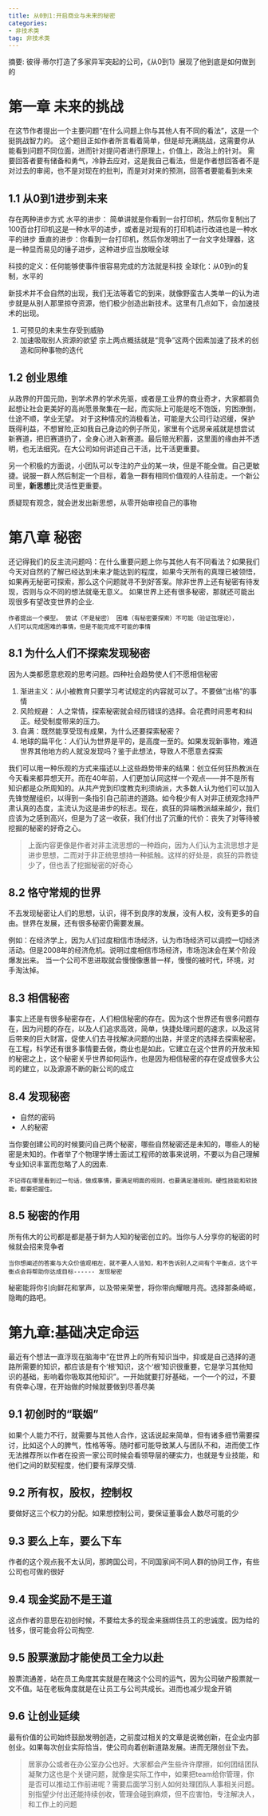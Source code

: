 ```yaml
---
title: 从0到1:开启商业与未来的秘密
categories:
- 非技术类
tag: 非技术类
---
```



摘要: 彼得·蒂尔打造了多家异军突起的公司，《从0到1》展现了他到底是如何做到的

<!-- more -->

<!-- toc -->

# 第一章 未来的挑战

在这节作者提出一个主要问题“在什么问题上你与其他人有不同的看法”，这是一个挺挑战智力的。
这个题目正如作者所言看着简单，但是却充满挑战，这需要你从能看到问题不同位面，进而针对提问者进行原理上，价值上，政治上的针对。
需要回答者要有储备和勇气，冷静去应对，这是我自己看法，但是作者想回答者不是对过去的审阅，也不是对现在的批判，而是对对来的预测，回答者要能看到未来

## 1.1 从0到1进步到未来

存在两种进步方式
水平的进步： 简单讲就是你看到一台打印机，然后你复制出了100百台打印机这是一种水平的进步，或者是对现有的打印机进行改进也是一种水平的进步
垂直的进步：你看到一台打印机，然后你发明出了一台文字处理器，这是一种显而易见的锤子进步，这种进步应当放眼全球

科技的定义：任何能够使事件很容易完成的方法就是科技
全球化：从0到n的复制，水平的

新技术并不会自然的出现，我们无法等着它的到来，就像野蛮古人类单一的认为进步就是从别人那里掠夺资源，他们极少创造出新技术。这里有几点如下，会加速技术的出现。
1. 可预见的未来生存受到威胁
2. 加速吸取别人资源的欲望
宗上两点概括就是“竞争”这两个因素加速了技术的创造和同种事物的迭代

## 1.2 创业思维

从政界的开国元勋，到学术界的学术先驱，或者是工业界的商业奇才，大家都肩负起想让社会更美好的高尚愿景聚集在一起，而实际上可能是吃不饱饭，穷困潦倒，仕途不顺，学业无望。
对于这种情况的消极看法，可能是大公司行动迟缓，保护既得利益，不想冒险,正如我自己身边的例子所见，家里有个远房亲戚就是想尝试新赛道，把旧赛道扔了，全身心进入新赛道。最后赔光积蓄，这里面的缘由并不透明，也无法细究。在大公司如何讲述自己干活，比干活更重要。

另一个积极的方面说，小团队可以专注的产业的某一块，但是不能全做。自己更敏捷。说服一群人然后制定一个目标，着急一群有相同价值观的人往前走。一个新公司里，**新思想**比灵活性更重要。

质疑现有观念，就会迸发出新思想，从零开始审视自己的事物


# 第八章 秘密

还记得我们的反主流问题吗：在什么重要问题上你与其他人有不同看法？如果我们今天对自然的了解已经达到未来才能达到的程度，如果今天所有的真理已被领悟，如果再无秘密可探索，那么这个问题就寻不到好答案。除非世界上还有秘密有待发现，否则与众不同的想法就毫无意义。 如果世界上还有很多秘密，那就还可能出现很多有望改变世界的企业.

```text
作者提出一个模型。 尝试（不是秘密） 困难（有秘密要探索）不可能（验证弦理论），
人们可以完成困难的事情，但是不能完成不可能的事情
```

## 8.1 为什么人们不探索发现秘密

因为人类都愿意悲观的思考问题。四种社会趋势使人们不愿相信秘密

1. 渐进主义：从小被教育只要学习考试规定的内容就可以了。不要做“出格”的事情
2. 风险规避： 人之常情，探索秘密就会经历错误的选择。会花费时间思考和纠正。经受制度带来的压力。
3. 自满：既然能享受现有成果，为什么还要探索秘密？
4. 地球的扁平化：人们认为世界是平的，是高度一至的。如果发现新事物，难道世界其他地方的人就没发现吗？鉴于此想法，导致人不愿意去探索

我们可以用一种乐观的方式来描述以上这些趋势带来的结果：创立任何狂热教派在今天看来都异想天开。而在40年前，人们更加认同这样一个观点——并不是所有知识都是众所周知的。从共产党到印度教克利须纳派，大多数人认为他们可以加入先锋觉醒组织，以得到一条指引自己前进的道路。如今极少有人对非正统观念持严肃认真的态度，主流认为这是进步的标志。现在，疯狂的异端教派越来越少，我们应该为之感到高兴，但是为了这一收获，我们付出了沉重的代价：丧失了对等待被挖掘的秘密的好奇之心。
> 上面内容更像是作者对非主流思想的一种趋向，因为人们认为主流思想才是进步思想，二而对于非正统思想持一种抵触。这样的好处是，疯狂的异教徒少了，但也丢了挖掘秘密的好奇心

## 8.2 恪守常规的世界

不去发现秘密让人们的思想，认识，得不到良序的发展，没有人权，没有更多的自由。世界在发展，还有很多秘密仍需要发展。

例如：在经济学上，因为人们过度相信市场经济，认为市场经济可以调控一切经济活动。但是2008年的经济危机。说明过度相信市场经济，市场泡沫会在某个阶段爆发出来。
当一个公司不思进取就会慢慢像惠普一样，慢慢的被时代，环境，对手淘汰掉。

## 8.3 相信秘密

事实上还是有很多秘密存在，人们相信秘密的存在。因为这个世界还有很多问题存在，因为问题的存在，以及人们追求高效，简单，快捷处理问题的速求，以及这背后带来的巨大财富，促使人们去寻找解决问题的出路，并坚定的选择去探索秘密。
在工程，科学还有很多事情要去做，商业也是如此，它建立在这个世界的开放未知的秘密之上，这个秘密关乎世界如何运作，也是因为相信秘密的存在促成很多大公司的建立，以及源源不断的新公司的成立

## 8.4 发现秘密

- 自然的密码
- 人的秘密

当你要创建公司的时候要问自己两个秘密，哪些自然秘密还是未知的，哪些人的秘密是未知的。作者举了个物理学博士面试工程师的故事来说明，不要以为自己理解专业知识丰富而忽略了人的因素.

```text
不记得在哪里看到过一句话，做成事情，要满足明面的规则，也要满足潜规则。硬性技能和软技能，都要把握住。
```

## 8.5 秘密的作用

所有伟大的公司都是都是基于鲜为人知的秘密创立的。当你与人分享你的秘密的时候就会招来竞争者

```text
当你想阐述的答案与大众价值观相左，就不要人人皆知，和不告诉别人之间有个平衡点，这个平衡点会将帮助你达成目标------ 发现秘密
```

秘密能将你引向鲜花和掌声，以及带来荣誉，将你带向耀眼月亮。选择那条崎岖，隐晦的路吧。

# 第九章:基础决定命运

最近有个想法一直浮现在脑海中“在世界上的所有知识当中，抑或是自己选择的道路所需要的知识，都应该是有个‘根’知识，这个‘根’知识很重要，它是学习其他知识的基础，影响着你吸取其他知识”。一开始就要打好基础，一个一个的过，不要有侥幸心理，在开始做的时候就要做到尽善尽美

## 9.1 初创时的“联姻”

如果个人能力不行，就需要与其他人合作，这话说起来简单，但有诸多细节需要探讨，比如这个人的脾气，性格等等。随时都可能导致某人与团队不和，进而使工作无法推荐所以作者在投资一家公司时候会看领导层的硬实力，也就是专业技能，和他们之间的默契程度，他们要有深厚交情.

## 9.2 所有权，股权，控制权

要做好这三个权力的分配。如果想控制公司，要保证董事会人数尽可能的少

## 9.3 要么上车，要么下车

作者的这个观点我不太认同，那跨国公司，不同国家间不同人群的协同工作，有些公司也可做的很好

## 9.4 现金奖励不是王道

这点作者的意思在初创时候，不要给太多的现金来捆绑住员工的忠诚度。因为给的钱多，很可能会将公司掏空.

## 9.5 股票激励才能使员工全力以赴

股票流通差，站在员工角度其实就是在赌这个公司的运气，因为公司破产股票就一文不值。站在老板角度就是在让员工与公司共成长。进而也减少现金开销

## 9.6 让创业延续

最有价值的公司始终鼓励发明创造，之前度过相关的文章是说微创新，在企业内部创业。如果每次创业实际恰当，使公司向着创新道路发展。进而无限创业下去。  
> 居家办公或者在办公室办公也好。大家都会产生些许许摩擦，如何团结团队凝聚力这也是个关键问题，就像是实际工作中，如果把team给你管理，你是否可以推动工作前进呢？需要后面学习别人如何处理团队人事相关问题。别指望少付出还能持续创收，管理会碰到麻烦，但不应害怕，专注解决人，和工作上的问题
